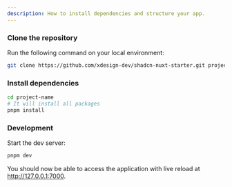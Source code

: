 ```yaml
---
description: How to install dependencies and structure your app.
---
```


<Steps>

### Clone the repository

Run the following command on your local environment:

```bash
git clone https://github.com/xdesign-dev/shadcn-nuxt-starter.git project-name
```

### Install dependencies

```bash
cd project-name
# It will install all packages
pnpm install
```

### Development

Start the dev server:

```bash
pnpm dev
```

You should now be able to access the application with live reload at http://127.0.0.1:7000.

</Steps>
